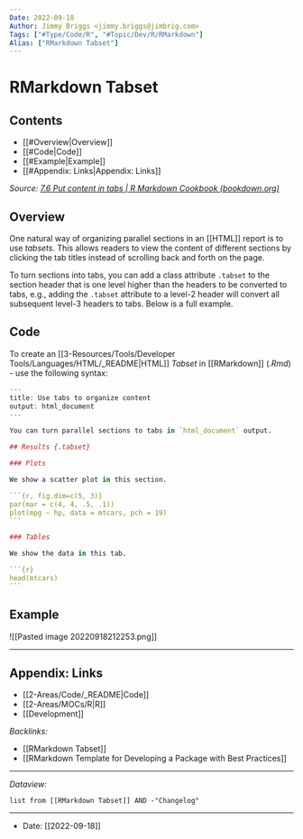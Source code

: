 ```yaml
---
Date: 2022-09-18
Author: Jimmy Briggs <jimmy.briggs@jimbrig.com>
Tags: ["#Type/Code/R", "#Topic/Dev/R/RMarkdown"]
Alias: ["RMarkdown Tabset"]
---
```


# RMarkdown Tabset

## Contents

- [[#Overview|Overview]]
- [[#Code|Code]]
- [[#Example|Example]]
- [[#Appendix: Links|Appendix: Links]]



*Source: [7.6 Put content in tabs | R Markdown Cookbook (bookdown.org)](https://bookdown.org/yihui/rmarkdown-cookbook/html-tabs.html)*

## Overview

One natural way of organizing parallel sections in an [[HTML]] report is to use *tabsets*. This allows readers to view the content of different sections by clicking the tab titles instead of scrolling back and forth on the page.

To turn sections into tabs, you can add a class attribute `.tabset` to the section header that is one level higher than the headers to be converted to tabs, e.g., adding the `.tabset` attribute to a level-2 header will convert all subsequent level-3 headers to tabs. Below is a full example.

## Code

To create an [[3-Resources/Tools/Developer Tools/Languages/HTML/_README|HTML]] *Tabset* in [[RMarkdown]] (*.Rmd*) - use the following syntax:

````R
---
title: Use tabs to organize content
output: html_document
---

You can turn parallel sections to tabs in `html_document` output.

## Results {.tabset}

### Plots

We show a scatter plot in this section.

```{r, fig.dim=c(5, 3)}
par(mar = c(4, 4, .5, .1))
plot(mpg ~ hp, data = mtcars, pch = 19)
```

### Tables

We show the data in this tab.

```{r}
head(mtcars)
```
````


## Example

![[Pasted image 20220918212253.png]]

***

## Appendix: Links

- [[2-Areas/Code/_README|Code]]
- [[2-Areas/MOCs/R|R]]
- [[Development]]

*Backlinks:*

-   [[RMarkdown Tabset]]
-   [[RMarkdown Template for Developing a Package with Best Practices]]


***

*Dataview:*

```dataview
list from [[RMarkdown Tabset]] AND -"Changelog"
```

***

- Date: [[2022-09-18]]

